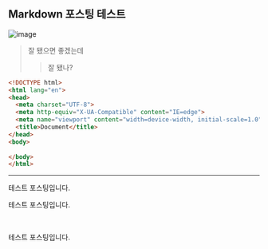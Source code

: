 ## **Markdown 포스팅 테스트**

![image](//img/posts/image.png)

> 잘 됐으면 좋겠는데
>
> > 잘 됐나?

```html
<!DOCTYPE html>
<html lang="en">
<head>
  <meta charset="UTF-8">
  <meta http-equiv="X-UA-Compatible" content="IE=edge">
  <meta name="viewport" content="width=device-width, initial-scale=1.0">
  <title>Document</title>
</head>
<body>
  
</body>
</html>
```

---

테스트 포스팅입니다.

테스트 포스팅입니다.

<br>

테스트 포스팅입니다.

